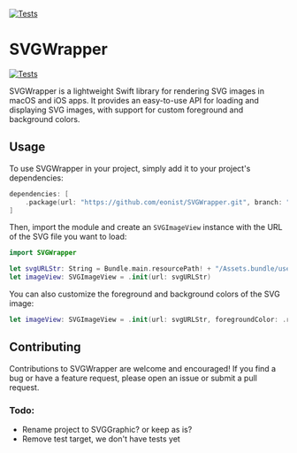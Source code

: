 [![Tests](https://github.com/eonist/SVGWrapper/actions/workflows/Tests.yml/badge.svg)](https://github.com/eonist/SVGWrapper/actions/workflows/Tests.yml)

# SVGWrapper

[![Tests](https://github.com/eonist/SVGWrapper/actions/workflows/Tests.yml/badge.svg)](https://github.com/eonist/SVGWrapper/actions/workflows/Tests.yml)

SVGWrapper is a lightweight Swift library for rendering SVG images in macOS and iOS apps. It provides an easy-to-use API for loading and displaying SVG images, with support for custom foreground and background colors.

## Usage

To use SVGWrapper in your project, simply add it to your project's dependencies:

```swift
dependencies: [
    .package(url: "https://github.com/eonist/SVGWrapper.git", branch: "main")
]
```

Then, import the module and create an `SVGImageView` instance with the URL of the SVG file you want to load:

```swift
import SVGWrapper

let svgURLStr: String = Bundle.main.resourcePath! + "/Assets.bundle/user.svg"
let imageView: SVGImageView = .init(url: svgURLStr)
```

You can also customize the foreground and background colors of the SVG image:

```swift
let imageView: SVGImageView = .init(url: svgURLStr, foregroundColor: .red, backgroundColor: .systemGreen)
```

## Contributing

Contributions to SVGWrapper are welcome and encouraged! If you find a bug or have a feature request, please open an issue or submit a pull request.

### Todo:

- Rename project to SVGGraphic? or keep as is?
- Remove test target, we don't have tests yet
 